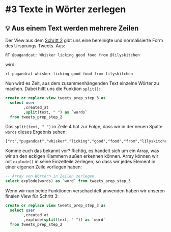# \#3 Texte in Wörter zerlegen

## 💡 Aus einem Text werden mehrere Zeilen

Der View aus dem [Schritt 2](2-texte-bereinigen-und-normalisieren.md) gibt uns eine bereinigte und normalisierte Form des Ursprungs-Tweets. Aus:

```text
RT @pugandcat: Whisker licking good food from @lilyskitchen
```

wird:

```text
rt pugandcat whisker licking good food from lilyskitchen
```

Nun wird es Zeit, aus dem zusammenhängenden Text einzelne Wörter zu machen. Dabei hilft uns die Funktion `split()`:

```sql
create or replace view tweets_prep_step_3 as
  select user
        ,created_at
        ,split(text, " ") as `words`
  from tweets_prep_step_2
```

Das `split(text, " ")` in Zeile 4 hat zur Folge, dass wir in der neuen Spalte `words` dieses Ergebnis sehen:

```text
["rt","pugandcat","whisker","licking","good","food","from","lilyskitchen"]
```

Komme euch das bekannt vor? Richtig, es handelt sich um ein Array, was wir an den eckigen Klammern außen erkennen können. Array können wir mit `explode()` in seine Einzelteile zerlegen, so dass wir jedes Element in einer eigenen Zeile vorliegen haben:

```sql
-- Array von Wörtern in Zeilen zerlegen
select explode(words) as `word` from tweets_prep_step_3
```

Wenn wir nun beide Funktionen verschachtelt anwenden haben wir unseren finalen View für Schritt 3:

```sql
create or replace view tweets_prep_step_3 as
  select user
        ,created_at
        ,explode(split(text, " ")) as `word`
  from tweets_prep_step_2
```

